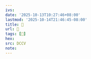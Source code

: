 ```yaml
---
ivs:
date: '2025-10-13T10:27:46+08:00'
lastmod: '2025-10-14T21:46:45-08:00'
title: 􄜸
url: 􄜸
tags: [𤠿]
hex: 
src: DCCV
note:
---
```

